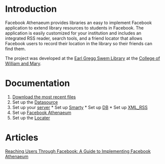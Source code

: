 # Introduction #

Facebook Athenaeum provides libraries an easy to implement Facebook application to extend library resources to students in Facebook. The application is easily customized for your institution and includes an integrated RSS reader, search tools, and a friend locator that allows Facebook users to record their location in the library so their friends can find them.

The project was developed at the [Earl Gregg Swem Library](http://swem.wm.edu) at the [College of William and Mary](http://www.wm.edu).

# Documentation #
  1. [Download the most recent files](http://code.google.com/p/facebook-athenaeum/downloads/list)
  1. Set up the [Datasource](DatasourceSetup.md)
  1. Set up your [server](ServerSetup.md)
    * Set up [Smarty](SmartySetup.md)
    * Set up [DB](DbSetup.md)
    * Set up [XML\_RSS](XmlRssSetup.md)
  1. Set up [Facebook Athenaeum](FBAthenaeumSetup.md)
  1. Set up the [Locater](LocaterSetup.md)

# Articles #
[Reaching Users Through Facebook: A Guide to Implementing Facebook Athenaeum](http://journal.code4lib.org/articles/490)
